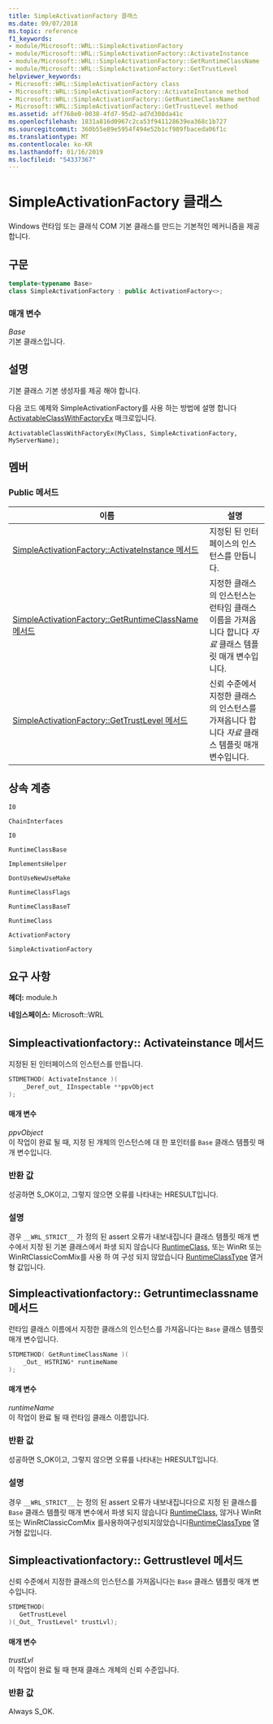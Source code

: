 ```yaml
---
title: SimpleActivationFactory 클래스
ms.date: 09/07/2018
ms.topic: reference
f1_keywords:
- module/Microsoft::WRL::SimpleActivationFactory
- module/Microsoft::WRL::SimpleActivationFactory::ActivateInstance
- module/Microsoft::WRL::SimpleActivationFactory::GetRuntimeClassName
- module/Microsoft::WRL::SimpleActivationFactory::GetTrustLevel
helpviewer_keywords:
- Microsoft::WRL::SimpleActivationFactory class
- Microsoft::WRL::SimpleActivationFactory::ActivateInstance method
- Microsoft::WRL::SimpleActivationFactory::GetRuntimeClassName method
- Microsoft::WRL::SimpleActivationFactory::GetTrustLevel method
ms.assetid: aff768e0-0038-4fd7-95d2-ad7d308da41c
ms.openlocfilehash: 1831a816d0967c2ca53f941128639ea368c1b727
ms.sourcegitcommit: 360b55e89e5954f494e52b1cf989fbaceda06f1c
ms.translationtype: MT
ms.contentlocale: ko-KR
ms.lasthandoff: 01/16/2019
ms.locfileid: "54337367"
---
```

# <a name="simpleactivationfactory-class"></a>SimpleActivationFactory 클래스

Windows 런타임 또는 클래식 COM 기본 클래스를 만드는 기본적인 메커니즘을 제공합니다.

## <a name="syntax"></a>구문

```cpp
template<typename Base>
class SimpleActivationFactory : public ActivationFactory<>;
```

### <a name="parameters"></a>매개 변수

*Base*<br/>
기본 클래스입니다.

## <a name="remarks"></a>설명

기본 클래스 기본 생성자를 제공 해야 합니다.

다음 코드 예제와 SimpleActivationFactory를 사용 하는 방법에 설명 합니다 [ActivatableClassWithFactoryEx](activatableclass-macros.md) 매크로입니다.

`ActivatableClassWithFactoryEx(MyClass, SimpleActivationFactory, MyServerName);`

## <a name="members"></a>멤버

### <a name="public-methods"></a>Public 메서드

|이름|설명|
|----------|-----------------|
|[SimpleActivationFactory::ActivateInstance 메서드](#activateinstance)|지정된 된 인터페이스의 인스턴스를 만듭니다.|
|[SimpleActivationFactory::GetRuntimeClassName 메서드](#getruntimeclassname)|지정한 클래스의 인스턴스는 런타임 클래스 이름을 가져옵니다 합니다 *자료* 클래스 템플릿 매개 변수입니다.|
|[SimpleActivationFactory::GetTrustLevel 메서드](#gettrustlevel)|신뢰 수준에서 지정한 클래스의 인스턴스를 가져옵니다 합니다 *자료* 클래스 템플릿 매개 변수입니다.|

## <a name="inheritance-hierarchy"></a>상속 계층

`I0`

`ChainInterfaces`

`I0`

`RuntimeClassBase`

`ImplementsHelper`

`DontUseNewUseMake`

`RuntimeClassFlags`

`RuntimeClassBaseT`

`RuntimeClass`

`ActivationFactory`

`SimpleActivationFactory`

## <a name="requirements"></a>요구 사항

**헤더:** module.h

**네임스페이스:** Microsoft::WRL

## <a name="activateinstance"></a>Simpleactivationfactory:: Activateinstance 메서드

지정된 된 인터페이스의 인스턴스를 만듭니다.

```cpp
STDMETHOD( ActivateInstance )(
    _Deref_out_ IInspectable **ppvObject
);
```

#### <a name="parameters"></a>매개 변수

*ppvObject*<br/>
이 작업이 완료 될 때, 지정 된 개체의 인스턴스에 대 한 포인터를 `Base` 클래스 템플릿 매개 변수입니다.

### <a name="return-value"></a>반환 값

성공하면 S_OK이고, 그렇지 않으면 오류를 나타내는 HRESULT입니다.

### <a name="remarks"></a>설명

경우 `__WRL_STRICT__` 가 정의 된 assert 오류가 내보내집니다 클래스 템플릿 매개 변수에서 지정 된 기본 클래스에서 파생 되지 않습니다 [RuntimeClass](runtimeclass-class.md), 또는 WinRt 또는 WinRtClassicComMix를 사용 하 여 구성 되지 않았습니다 [ RuntimeClassType](runtimeclasstype-enumeration.md) 열거형 값입니다.

## <a name="getruntimeclassname"></a>Simpleactivationfactory:: Getruntimeclassname 메서드

런타임 클래스 이름에서 지정한 클래스의 인스턴스를 가져옵니다는 `Base` 클래스 템플릿 매개 변수입니다.

```cpp
STDMETHOD( GetRuntimeClassName )(
    _Out_ HSTRING* runtimeName
);
```

#### <a name="parameters"></a>매개 변수

*runtimeName*<br/>
이 작업이 완료 될 때 런타임 클래스 이름입니다.

### <a name="return-value"></a>반환 값

성공하면 S_OK이고, 그렇지 않으면 오류를 나타내는 HRESULT입니다.

### <a name="remarks"></a>설명

경우 `__WRL_STRICT__` 는 정의 된 assert 오류가 내보내집니다으로 지정 된 클래스를 `Base` 클래스 템플릿 매개 변수에서 파생 되지 않습니다 [RuntimeClass](runtimeclass-class.md), 않거나 WinRt 또는 WinRtClassicComMix 를사용하여구성되지않았습니다[RuntimeClassType](runtimeclasstype-enumeration.md) 열거형 값입니다.

## <a name="gettrustlevel"></a>Simpleactivationfactory:: Gettrustlevel 메서드

신뢰 수준에서 지정한 클래스의 인스턴스를 가져옵니다는 `Base` 클래스 템플릿 매개 변수입니다.

```cpp
STDMETHOD(
   GetTrustLevel
)(_Out_ TrustLevel* trustLvl);
```

#### <a name="parameters"></a>매개 변수

*trustLvl*<br/>
이 작업이 완료 될 때 현재 클래스 개체의 신뢰 수준입니다.

### <a name="return-value"></a>반환 값

Always S_OK.
